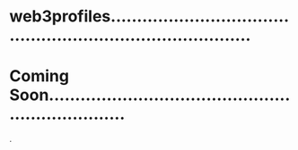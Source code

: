 # web3profiles................................................................................
# Coming Soon....................................................................
.
